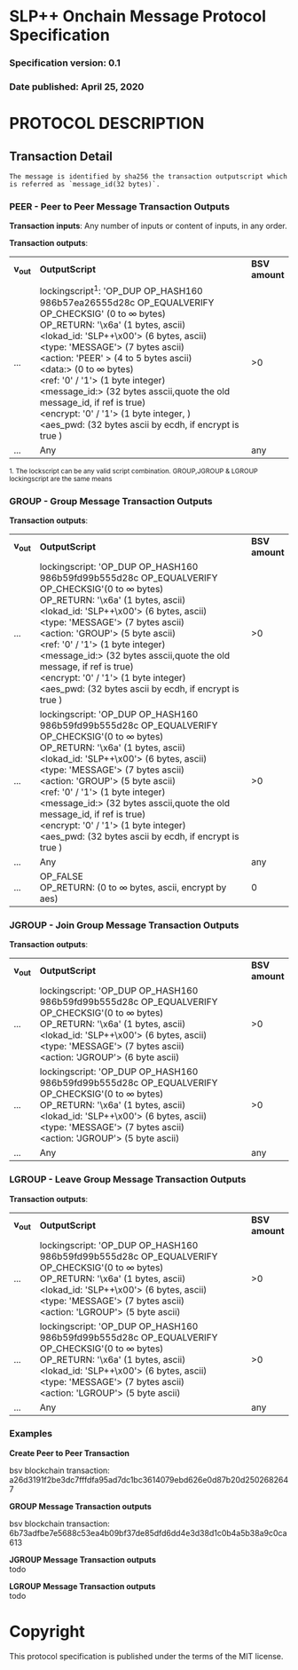 # SLP++ Onchain Message  Protocol Specification
### Specification version: 0.1
### Date published: April 25, 2020

# PROTOCOL DESCRIPTION

## Transaction Detail  
```
The message is identified by sha256 the transaction outputscript which is referred as `message_id(32 bytes)`.
```
### PEER - Peer to Peer Message Transaction Outputs

**Transaction inputs**: Any number of inputs or content of inputs, in any order.

**Transaction outputs**:
<table>
<tr>
  <td><b>v<sub>out</sub></b></td>
  <td><b>OutputScript </b></td>
  <td><b>BSV<br/>amount</b></td>
</tr>
  <tr>
    <td>...</td>
   <td>
   lockingscript<sup>1</sup>: 'OP_DUP OP_HASH160 986b57ea26555d28c OP_EQUALVERIFY OP_CHECKSIG' (0 to ∞ bytes)<br/>   
   OP_RETURN: '\x6a' (1 bytes, ascii)<br/>
   &lt;lokad_id: 'SLP++\x00'&gt; (6 bytes, ascii)<br/>
   &lt;type: 'MESSAGE'&gt; (7 bytes ascii)<br/>
   &lt;action: 'PEER' &gt; (4 to 5  bytes ascii)<br/>
   &lt;data:&gt; (0 to ∞ bytes)<br/>
   &lt;ref: '0' / '1'&gt; (1 byte integer)<br/>
   &lt;message_id:&gt; (32 bytes asscii,quote the old message_id, if ref is true)<br/>	  
   &lt;encrypt: '0' / '1'&gt; (1 byte integer, )<br/>
   &lt;aes_pwd: (32 bytes ascii by ecdh, if encrypt is true )<br/>
   </td>
    <td> >0 </td>
  </tr>
  
  <tr>
    <td>...</td>
    <td>Any</td>
    <td>any</td>
  </tr>
 
</table>

<sup>1. The lockscript can be any valid script combination.  GROUP,JGROUP & LGROUP lockingscript are the same means</sup>   

### GROUP - Group Message Transaction Outputs

**Transaction outputs**:
<table>
<tr>
  <td><b>v<sub>out</sub></b></td>
  <td><b>OutputScript </b></td>
  <td><b>BSV<br/>amount</b></td>
</tr>
  <tr>
  <td>...</td>
  <td>
   lockingscript: 'OP_DUP OP_HASH160 986b59fd99b555d28c OP_EQUALVERIFY OP_CHECKSIG'(0 to ∞ bytes)<br/>   
   OP_RETURN: '\x6a' (1 bytes, ascii)<br/>
&lt;lokad_id: 'SLP++\x00'&gt; (6 bytes, ascii)<BR>
&lt;type: 'MESSAGE'&gt; (7 bytes ascii)<br/>
&lt;action: 'GROUP'&gt; (5 byte ascii)<BR>
&lt;ref: '0' / '1'&gt; (1 byte integer)<br/>
&lt;message_id:&gt; (32 bytes asscii,quote the old message, if ref is true)<br/>	  
&lt;encrypt: '0' / '1'&gt; (1 byte integer)<br/>
&lt;aes_pwd: (32 bytes ascii by ecdh, if encrypt is true )<br/>
  </td>
    <td>>0</td>
  </tr>

  <tr>
  <td>...</td>
  <td>
   lockingscript: 'OP_DUP OP_HASH160 986b59fd99b555d28c OP_EQUALVERIFY OP_CHECKSIG'(0 to ∞ bytes)<br/>   
   OP_RETURN: '\x6a' (1 bytes, ascii)<br/>
&lt;lokad_id: 'SLP++\x00'&gt; (6 bytes, ascii)<BR>
&lt;type: 'MESSAGE'&gt; (7 bytes ascii)<br/>
&lt;action: 'GROUP'&gt; (5 byte ascii)<BR>
&lt;ref: '0' / '1'&gt; (1 byte integer)<br/>
&lt;message_id:&gt; (32 bytes asscii,quote the old message_id,  if ref is true)<br/>	  
&lt;encrypt: '0' / '1'&gt; (1 byte integer)<br/>
&lt;aes_pwd: (32 bytes ascii by ecdh, if encrypt is true )<br/>
  </td>
    <td>>0</td>
  </tr>

  <tr>
    <td>...</td>
    <td>Any</td>
    <td>any</td>
  </tr>

  <tr>
  <td>...</td>
  <td>
   OP_FALSE <br>
   OP_RETURN: (0 to ∞ bytes, ascii, encrypt by aes)<br/>
  </td>
    <td>0</td>
  </tr>



</table>


### JGROUP - Join Group Message Transaction Outputs

**Transaction outputs**:
<table>
<tr>
  <td><b>v<sub>out</sub></b></td>
  <td><b>OutputScript </b></td>
  <td><b>BSV<br/>amount</b></td>
</tr>
  <tr>
  <td>...</td>
  <td>
   lockingscript: 'OP_DUP OP_HASH160 986b59fd99b555d28c OP_EQUALVERIFY OP_CHECKSIG'(0 to ∞ bytes)<br/>   
   OP_RETURN: '\x6a' (1 bytes, ascii)<br/>
&lt;lokad_id: 'SLP++\x00'&gt; (6 bytes, ascii)<BR>
&lt;type: 'MESSAGE'&gt; (7 bytes ascii)<br/>
&lt;action: 'JGROUP'&gt; (6 byte ascii)<BR>
  </td>
    <td>>0</td>
  </tr>

  <tr>
  <td>...</td>
  <td>
   lockingscript: 'OP_DUP OP_HASH160 986b59fd99b555d28c OP_EQUALVERIFY OP_CHECKSIG'(0 to ∞ bytes)<br/>   
   OP_RETURN: '\x6a' (1 bytes, ascii)<br/>
&lt;lokad_id: 'SLP++\x00'&gt; (6 bytes, ascii)<BR>
&lt;type: 'MESSAGE'&gt; (7 bytes ascii)<br/>
&lt;action: 'JGROUP'&gt; (5 byte ascii)<BR>
  </td>
    <td>>0</td>
  </tr>

  <tr>
    <td>...</td>
    <td>Any</td>
    <td>any</td>
  </tr>
</table>

### LGROUP - Leave Group Message Transaction Outputs

**Transaction outputs**:
<table>
<tr>
  <td><b>v<sub>out</sub></b></td>
  <td><b>OutputScript </b></td>
  <td><b>BSV<br/>amount</b></td>
</tr>
  <tr>
  <td>...</td>
  <td>
   lockingscript: 'OP_DUP OP_HASH160 986b59fd99b555d28c OP_EQUALVERIFY OP_CHECKSIG'(0 to ∞ bytes)<br/>   
   OP_RETURN: '\x6a' (1 bytes, ascii)<br/>
&lt;lokad_id: 'SLP++\x00'&gt; (6 bytes, ascii)<BR>
&lt;type: 'MESSAGE'&gt; (7 bytes ascii)<br/>
&lt;action: 'LGROUP'&gt; (5 byte ascii)<BR>
  </td>
    <td>>0</td>
  </tr>

  <tr>
  <td>...</td>
  <td>
   lockingscript: 'OP_DUP OP_HASH160 986b59fd99b555d28c OP_EQUALVERIFY OP_CHECKSIG'(0 to ∞ bytes)<br/>   
   OP_RETURN: '\x6a' (1 bytes, ascii)<br/>
&lt;lokad_id: 'SLP++\x00'&gt; (6 bytes, ascii)<BR>
&lt;type: 'MESSAGE'&gt; (7 bytes ascii)<br/>
&lt;action: 'LGROUP'&gt; (5 byte ascii)<BR>
  </td>
    <td>>0</td>
  </tr>

  <tr>
    <td>...</td>
    <td>Any</td>
    <td>any</td>
  </tr>
</table>

### Examples

**Create Peer to Peer Transaction**

bsv blockchain transaction:  a26d3191f2be3dc7fffdfa95ad7dc1bc3614079ebd626e0d87b20d2502682647

**GROUP Message Transaction outputs**

bsv blockchain transaction: 6b73adfbe7e5688c53ea4b09bf37de85dfd6dd4e3d38d1c0b4a5b38a9c0ca613

**JGROUP Message Transaction outputs**  
todo  

**LGROUP Message Transaction outputs**   
todo  


# Copyright

This protocol specification is published under the terms of the MIT license.
